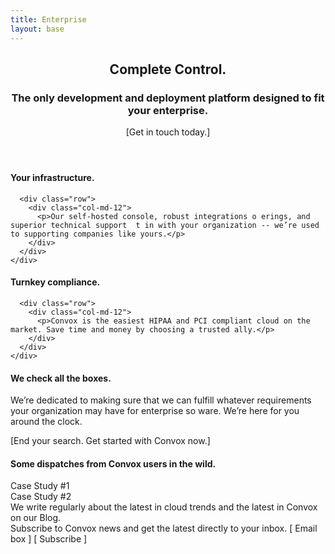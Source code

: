 ```yaml
---
title: Enterprise
layout: base
---
```


<header>
  <div class="container">
    <div class="row">
      <div class="col-xs-12 text-center">
        <h2>Complete Control.</h2>
        <h3>The only development and deployment platform designed to fit your enterprise.</h3>
        [Get in touch today.]
      </div>
    </div>
  </div>
</header>

<div class="enterprise">
  <section>
    <div class="container">
      <div class="row">
        <div class="col-md-12">
          <h4>Your infrastructure.</h4>
        </div>
      </div>

      <div class="row">
        <div class="col-md-12">
          <p>Our self-hosted console, robust integrations o erings, and superior technical support  t in with your organization -- we’re used to supporting companies like yours.</p>
        </div>
      </div>
    </div>
  </section>

  <section class="alternate">
    <div class="container">
      <div class="row">
        <div class="col-md-12">
          <h4>Turnkey compliance.</h4>
        </div>
      </div>

      <div class="row">
        <div class="col-md-12">
          <p>Convox is the easiest HIPAA and PCI compliant cloud on the market. Save time and money by choosing a trusted ally.</p>
        </div>
      </div>
    </div>
  </section>

  <section>
    <div class="container">
      <div class="row">
        <div class="col-md-12">
          <h4>We check all the boxes.</h4>
        </div>
      </div>
      <div class="row">
        <div class="col-md-12">
          <p>We’re dedicated to making sure that we can fulfill whatever requirements your organization may have for enterprise so ware. We’re here for you around the clock.</p>
        </div>
      </div>
    </div>
  </section>

  <section class="alternate">
    <div class="container">
      <div class="row">
        <div class="col-md-12">
          [End your search. Get started with Convox now.]
        </div>
      </div>
    </div>
  </section>

  <section>
    <div class="container">
      <div class="row">
        <div class="col-md-12">
          <h4>Some dispatches from Convox users in the wild.</h4>
        </div>
      </div>
      <div class="row">
        <div class="col-md-6">
          Case Study #1
        </div>
        <div class="col-md-6">
          Case Study #2
        </div>
      </div>
    </div>
  </section>

  <section class="alternate">
    <div class="container">
      <div class="row">
        <div class="col-md-6">
          We write regularly about the latest in cloud trends and the latest in Convox on our Blog.
        </div>
        <div class="col-md-6">
          Subscribe to Convox news and get the latest directly to your inbox.
          [ Email box ] [ Subscribe ]
        </div>
      </div>
    </div>
  </section>
</div>
